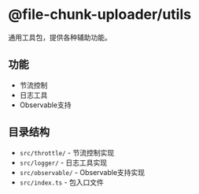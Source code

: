 # @file-chunk-uploader/utils

通用工具包，提供各种辅助功能。

## 功能

- 节流控制
- 日志工具
- Observable支持

## 目录结构

- `src/throttle/` - 节流控制实现
- `src/logger/` - 日志工具实现
- `src/observable/` - Observable支持实现
- `src/index.ts` - 包入口文件
